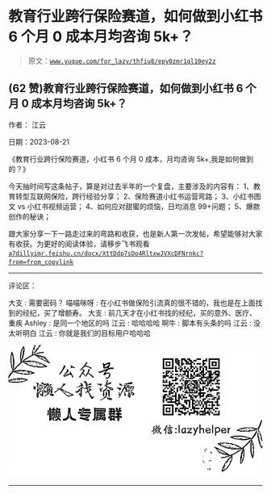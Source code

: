 # 教育行业跨行保险赛道，如何做到小红书 6 个月 0 成本月均咨询 5k+？

> 原文：[`www.yuque.com/for_lazy/thfiu8/epy0zmr1ql10ey2z`](https://www.yuque.com/for_lazy/thfiu8/epy0zmr1ql10ey2z)

## (62 赞)教育行业跨行保险赛道，如何做到小红书 6 个月 0 成本月均咨询 5k+？

作者： 江云

日期：2023-08-21

《教育行业跨行保险赛道，小红书 6 个月 0 成本，月均咨询 5k+,我是如何做到的？》

今天抽时间写这条帖子，算是对过去半年的一个复盘，主要涉及的内容有：
1、教育转型互联网保险，跨行经验分享；
2、保险赛道小红书运营弯路；
3、小红书图文 vs 小红书视频运营；
4、如何应对甜蜜的烦恼，日均消息 99+问题；
5、爆款创作的秘诀；

跟大家分享一下一路走过来的弯路和收获，也是新人第一次发帖，希望能够对大家有收获。为更好的阅读体验，请移步飞书观看[`a7dillyimr.feishu.cn/docx/XttDdp7sDo4RltxwJVXcDFNrnkc?from=from_copylink`](https://a7dillyimr.feishu.cn/docx/XttDdp7sDo4RltxwJVXcDFNrnkc?from=from_copylink)

* * *

评论区：

大支 : 需要密码？
喵喵咪呀 : 在小红书做保险引流真的很不错的，我也是在上面找到的经纪，买了增额寿。
大支 : 前几天才在小红书找的经纪，买的意外、医疗、重疾
Ashley : 是同一个地区的吗
江云 : 哈哈哈哈
啊牛 : 脚本有头条的吗
江云 : 没太听明白
江云 : 你就是我们的目标用户哈哈哈

![](img/1c37d505930596d12a88ab23e11aa07a.png)

* * *